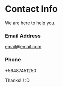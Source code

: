 # Contact Info
We are here to help you.
### Email Address 
email@email.com

### Phone 
+56487451250

Thanks!!! :D
